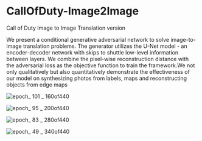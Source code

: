 # CallOfDuty-Image2Image
Call of Duty Image to Image Translation version

We present a conditional generative adversarial network to solve image-to-image translation problems. The generator utilizes the U-Net model - an encoder-decoder network
with skips to shuttle low-level information between
layers. We combine the pixel-wise reconstruction distance
with the adversarial loss as the objective function to train
the framework.We not only qualitatively but also quantitatively
demonstrate the effectiveness of our model on synthesizing
photos from labels, maps and reconstructing objects
from edge maps

![epoch_ 101 _ 160of440](https://user-images.githubusercontent.com/22158287/31748773-83602610-b443-11e7-9bb0-79ad9e3f56d6.jpg)

![epoch_ 95 _ 200of440](https://user-images.githubusercontent.com/22158287/31748855-fd73e6e4-b443-11e7-81dd-06c1f14eae3c.jpg)

![epoch_ 83 _ 280of440](https://user-images.githubusercontent.com/22158287/31748883-2ce4db22-b444-11e7-8469-1cc1ebb500ec.jpg)

![epoch_ 49 _ 340of440](https://user-images.githubusercontent.com/22158287/31748908-5d17834e-b444-11e7-905e-29f01084eec6.jpg)


